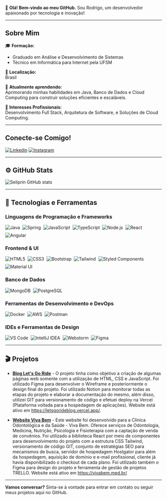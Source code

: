 👋 **Olá! Bem-vindo ao meu GitHub.** Sou Rodrigo, um desenvolvedor apaixonado por tecnologia e inovação!

---

## Sobre Mim

🎓 **Formação:**  
   - Graduado em Análise e Desenvolvimento de Sistemas  
   - Técnico em Informática para Internet pela UFSM

📍 **Localização:**  
   Brasil

🌱 **Atualmente aprendendo:**  
   Aprimorando minhas habilidades em Java, Banco de Dados e Cloud Computing para construir soluções eficientes e escaláveis.

💼 **Interesses Profissionais:**  
   Desenvolvimento Full Stack, Arquitetura de Software, e Soluções de Cloud Computing.

---

## Conecte-se Comigo!

[![Linkedin](https://img.shields.io/badge/LinkedIn-0077B5?style=for-the-badge&logo=linkedin&logoColor=white)](https://www.linkedin.com/in/rodrigo-seliprin-249478227/)
[![Instagram](https://img.shields.io/badge/Instagram-E4405F?style=for-the-badge&logo=instagram&logoColor=white)](https://instagram.com/seliprinr)

---

## ⚙️ GitHub Stats

![Seliprin GitHub stats](https://github-readme-stats.vercel.app/api?username=seliprinr&show_icons=true&theme=tokyonight)

---

## 🚀 Tecnologias e Ferramentas

### Linguagens de Programação e Frameworks
<div style="display: flex; flex-wrap: wrap; gap: 8px;">
  <img src="https://img.shields.io/badge/Java-ED8B00?style=for-the-badge&logo=openjdk&logoColor=white" alt="Java" />
  <img src="https://img.shields.io/badge/Spring-6DB33F?style=for-the-badge&logo=spring&logoColor=white" alt="Spring" />
  <img src="https://img.shields.io/badge/JavaScript-F7DF1E?style=for-the-badge&logo=javascript&logoColor=black" alt="JavaScript" />
  <img src="https://img.shields.io/badge/TypeScript-007ACC?style=for-the-badge&logo=typescript&logoColor=white" alt="TypeScript" />
  <img src="https://img.shields.io/badge/Node.js-43853D?style=for-the-badge&logo=node.js&logoColor=white" alt="Node.js" />
  <img src="https://img.shields.io/badge/React-20232A?style=for-the-badge&logo=react&logoColor=61DAFB" alt="React" />
  <img src="https://img.shields.io/badge/Angular-DD0031?style=for-the-badge&logo=angular&logoColor=white" alt="Angular"/>
</div>

### Frontend & UI
<div style="display: flex; flex-wrap: wrap; gap: 8px;">
  <img src="https://img.shields.io/badge/HTML5-E34F26?style=for-the-badge&logo=html5&logoColor=white" alt="HTML5" />
  <img src="https://img.shields.io/badge/CSS3-1572B6?style=for-the-badge&logo=css3&logoColor=white" alt="CSS3" />
  <img src="https://img.shields.io/badge/Bootstrap-563D7C?style=for-the-badge&logo=bootstrap&logoColor=white" alt="Bootstrap" />
   <img src="https://img.shields.io/badge/Tailwind_CSS-38B2AC?style=for-the-badge&logo=tailwind-css&logoColor=white" alt="Tailwind" />
   <img src="https://img.shields.io/badge/styled--components-DB7093?style=for-the-badge&logo=styled-components&logoColor=white" alt="Styled Components" />
   <img src="https://img.shields.io/badge/Material--UI-0081CB?style=for-the-badge&logo=material-ui&logoColor=white" alt="Material UI" />
</div>

### Banco de Dados
<div style="display: flex; flex-wrap: wrap; gap: 8px;">
  <img src="https://img.shields.io/badge/MongoDB-4EA94B?style=for-the-badge&logo=mongodb&logoColor=white" alt="MongoDB" />
  <img src="https://img.shields.io/badge/PostgreSQL-316192?style=for-the-badge&logo=postgresql&logoColor=white" alt="PostgreSQL" />
</div>

### Ferramentas de Desenvolvimento e DevOps
<div style="display: flex; flex-wrap: wrap; gap: 8px;">
  <img src="https://img.shields.io/badge/Docker-0db7ed?style=for-the-badge&logo=docker&logoColor=white" alt="Docker" />
  <img src="https://img.shields.io/badge/AWS-FF9900?style=for-the-badge&logo=amazonaws&logoColor=white" alt="AWS" />
  <img src="https://img.shields.io/badge/Postman-FF6C37?style=for-the-badge&logo=postman&logoColor=white" alt="Postman" />
</div>

### IDEs e Ferramentas de Design
<div style="display: flex; flex-wrap: wrap; gap: 8px;">
  <img src="https://img.shields.io/badge/VS_Code-0078D4?style=for-the-badge&logo=visual%20studio%20code&logoColor=white" alt="VS Code" />
  <img src="https://img.shields.io/badge/IntelliJ_IDEA-000000?style=for-the-badge&logo=intellij-idea&logoColor=white" alt="IntelliJ IDEA" />
   <img src="https://img.shields.io/badge/WebStorm-000000?style=for-the-badge&logo=WebStorm&logoColor=white" alt="Webstorm" />
  <img src="https://img.shields.io/badge/Figma-F24E1E?style=for-the-badge&logo=figma&logoColor=white" alt="Figma" />
</div>

---

## 🎬 Projetos

- [**Blog Let's Go Ride**](#) - O projeto tinha como objetivo a criação de algumas páginas web somente com a utilização de HTML, CSS e JavaScript. Foi utilizado Figma para desenvolver o Wireframe e posteriormente o design final do projeto. Foi utilizado Notion para monitorar todas as etapas do projeto e elaborar a documentação do mesmo, além disso, utilizei GIT para versionamento de código e efetuei deploy na Vercel (Plataforma voltada para a hospedagem de aplicações). Website está ativo em https://letsgorideblog.vercel.app/.
  
- [**Website Viva Bem**](#) - Este website foi desenvolvido para a Clínica Odontológica e da Saúde - Viva Bem. Oferece serviços de Odontologia, Medicina, Nutrição, Psicologia e Fisioterapia com a captação de venda de convênios. Foi utilizado a biblioteca React por meio de componentes para desenvolvimento do projeto com a estrutura CSS Tailwind, versionamento de código GIT, conjunto de estratégias SEO para mecanismos de busca, servidor de hospedagem Hostgator para além da hospedagem, aquisição de domínio e e-mail profissional, cliente já havia disponibilizado o checkout de cada plano. Foi utilizado também o Figma para design do projeto e ferramenta de gestão de projetos TRELLO. Website está ativo em https://vivabem.med.br/ 

---

**Vamos conversar?** Sinta-se à vontade para entrar em contato ou seguir meus projetos aqui no GitHub.
